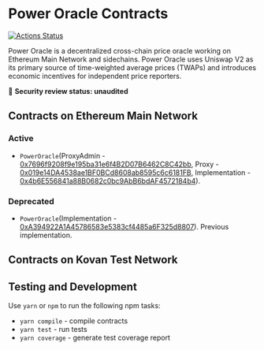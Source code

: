 # Power Oracle Contracts

[![Actions Status](https://github.com/powerpool-finance/power-oracle-contracts/workflows/CI/badge.svg)](https://github.com/powerpool-finance/power-oracle-contracts/actions)

Power Oracle is a decentralized cross-chain price oracle working on Ethereum Main Network and sidechains. Power Oracle uses Uniswap V2 as its primary source of time-weighted average prices (TWAPs) and introduces economic incentives for independent price reporters.

🚨 **Security review status: unaudited**

## Contracts on Ethereum Main Network
### Active
- `PowerOracle`(ProxyAdmin - [0x7696f9208f9e195ba31e6f4B2D07B6462C8C42bb](https://etherscan.io/address/0x7696f9208f9e195ba31e6f4B2D07B6462C8C42bb#code), Proxy - [0x019e14DA4538ae1BF0BCd8608ab8595c6c6181FB](https://etherscan.io/address/0x019e14DA4538ae1BF0BCd8608ab8595c6c6181FB#code), Implementation - [0x4b6E556841a88B0682c0bc9AbB6bdAF4572184b4](https://etherscan.io/address/0x4b6E556841a88B0682c0bc9AbB6bdAF4572184b4)).

### Deprecated
- `PowerOracle`(Implementation - [0xA394922A1A45786583e5383cf4485a6F325d8807](https://etherscan.io/address/0xA394922A1A45786583e5383cf4485a6F325d8807)). Previous implementation.

## Contracts on Kovan Test Network

## Testing and Development

Use `yarn` or `npm` to run the following npm tasks:

- `yarn compile` - compile contracts
- `yarn test` - run tests
- `yarn coverage` - generate test coverage report
